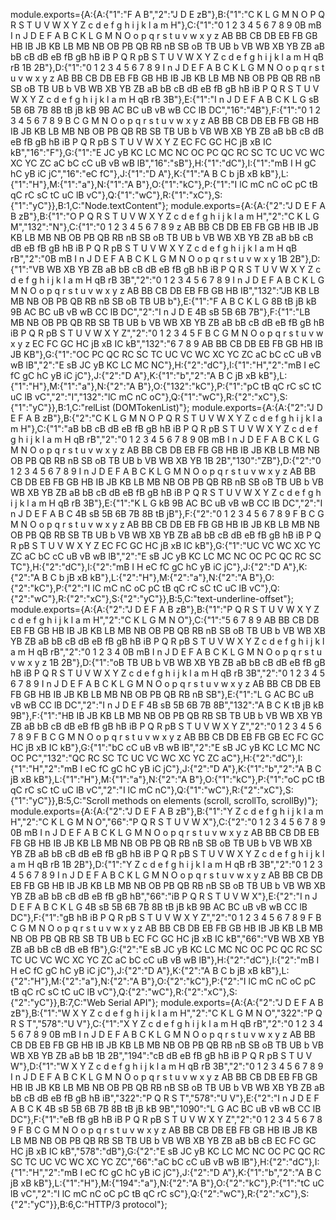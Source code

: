 module.exports={A:{A:{"1":"F A B","2":"J D E zB"},B:{"1":"C K L G M N O P Q R S T U V W X Y Z c d e f g h i j k l a m H"},C:{"1":"0 1 2 3 4 5 6 7 8 9 0B mB I n J D E F A B C K L G M N O o p q r s t u v w x y z AB BB CB DB EB FB GB HB IB JB KB LB MB NB OB PB QB RB nB SB oB TB UB b VB WB XB YB ZB aB bB cB dB eB fB gB hB iB P Q R pB S T U V W X Y Z c d e f g h i j k l a m H qB rB 1B 2B"},D:{"1":"0 1 2 3 4 5 6 7 8 9 I n J D E F A B C K L G M N O o p q r s t u v w x y z AB BB CB DB EB FB GB HB IB JB KB LB MB NB OB PB QB RB nB SB oB TB UB b VB WB XB YB ZB aB bB cB dB eB fB gB hB iB P Q R S T U V W X Y Z c d e f g h i j k l a m H qB rB 3B"},E:{"1":"I n J D E F A B C K L G sB 5B 6B 7B 8B tB jB kB 9B AC BC uB vB wB CC lB DC","16":"4B"},F:{"1":"0 1 2 3 4 5 6 7 8 9 B C G M N O o p q r s t u v w x y z AB BB CB DB EB FB GB HB IB JB KB LB MB NB OB PB QB RB SB TB UB b VB WB XB YB ZB aB bB cB dB eB fB gB hB iB P Q R pB S T U V W X Y Z EC FC GC HC jB xB IC kB","16":"F"},G:{"1":"E JC yB KC LC MC NC OC PC QC RC SC TC UC VC WC XC YC ZC aC bC cC uB vB wB lB","16":"sB"},H:{"1":"dC"},I:{"1":"mB I H gC hC yB iC jC","16":"eC fC"},J:{"1":"D A"},K:{"1":"A B C b jB xB kB"},L:{"1":"H"},M:{"1":"a"},N:{"1":"A B"},O:{"1":"kC"},P:{"1":"I lC mC nC oC pC tB qC rC sC tC uC lB vC"},Q:{"1":"wC"},R:{"1":"xC"},S:{"1":"yC"}},B:1,C:"Node.textContent"};
                                                                                                                                                                                                                                                                                                                                                                                                                                                                                                                                                                                                                                                                                                                                                                                                                                                                                                                                                                                                                                                                                                                                                                                                                                                                                                                                                                                                                                                                                                                                                                                                                                                                                                                                                                                                                                                                                                                                                                                                                                                                                                                                                                                                                                                                                                                                                                                                                                                                                                                                                                                                                                                                                                                                                                                                                                                                           module.exports={A:{A:{"2":"J D E F A B zB"},B:{"1":"O P Q R S T U V W X Y Z c d e f g h i j k l a m H","2":"C K L G M","132":"N"},C:{"1":"0 1 2 3 4 5 6 7 8 9 z AB BB CB DB EB FB GB HB IB JB KB LB MB NB OB PB QB RB nB SB oB TB UB b VB WB XB YB ZB aB bB cB dB eB fB gB hB iB P Q R pB S T U V W X Y Z c d e f g h i j k l a m H qB rB","2":"0B mB I n J D E F A B C K L G M N O o p q r s t u v w x y 1B 2B"},D:{"1":"VB WB XB YB ZB aB bB cB dB eB fB gB hB iB P Q R S T U V W X Y Z c d e f g h i j k l a m H qB rB 3B","2":"0 1 2 3 4 5 6 7 8 9 I n J D E F A B C K L G M N O o p q r s t u v w x y z AB BB CB DB EB FB GB HB IB","132":"JB KB LB MB NB OB PB QB RB nB SB oB TB UB b"},E:{"1":"F A B C K L G 8B tB jB kB 9B AC BC uB vB wB CC lB DC","2":"I n J D E 4B sB 5B 6B 7B"},F:{"1":"LB MB NB OB PB QB RB SB TB UB b VB WB XB YB ZB aB bB cB dB eB fB gB hB iB P Q R pB S T U V W X Y Z","2":"0 1 2 3 4 5 F B C G M N O o p q r s t u v w x y z EC FC GC HC jB xB IC kB","132":"6 7 8 9 AB BB CB DB EB FB GB HB IB JB KB"},G:{"1":"OC PC QC RC SC TC UC VC WC XC YC ZC aC bC cC uB vB wB lB","2":"E sB JC yB KC LC MC NC"},H:{"2":"dC"},I:{"1":"H","2":"mB I eC fC gC hC yB iC jC"},J:{"2":"D A"},K:{"1":"b","2":"A B C jB xB kB"},L:{"1":"H"},M:{"1":"a"},N:{"2":"A B"},O:{"132":"kC"},P:{"1":"pC tB qC rC sC tC uC lB vC","2":"I","132":"lC mC nC oC"},Q:{"1":"wC"},R:{"2":"xC"},S:{"1":"yC"}},B:1,C:"relList (DOMTokenList)"};
                                                                                                                                                                                                                                                                                                                                                                                                                                                                                                                                                                                                                                                                                                                                                                                                                                                                                                                                                                                                                                                                                                                                                                                                                                                                                                                                                                                                                                                                                                                                                                                                                                                                                                                                                                                                                                                                                                                                                                                                                                                                                                                                                                                                                                                                                                                                                                                                                                                                                                                                                                                                                                                                                                                                                                                                               module.exports={A:{A:{"2":"J D E F A B zB"},B:{"2":"C K L G M N O P Q R S T U V W X Y Z c d e f g h i j k l a m H"},C:{"1":"aB bB cB dB eB fB gB hB iB P Q R pB S T U V W X Y Z c d e f g h i j k l a m H qB rB","2":"0 1 2 3 4 5 6 7 8 9 0B mB I n J D E F A B C K L G M N O o p q r s t u v w x y z AB BB CB DB EB FB GB HB IB JB KB LB MB NB OB PB QB RB nB SB oB TB UB b VB WB XB YB 1B 2B","130":"ZB"},D:{"2":"0 1 2 3 4 5 6 7 8 9 I n J D E F A B C K L G M N O o p q r s t u v w x y z AB BB CB DB EB FB GB HB IB JB KB LB MB NB OB PB QB RB nB SB oB TB UB b VB WB XB YB ZB aB bB cB dB eB fB gB hB iB P Q R S T U V W X Y Z c d e f g h i j k l a m H qB rB 3B"},E:{"1":"K L G kB 9B AC BC uB vB wB CC lB DC","2":"I n J D E F A B C 4B sB 5B 6B 7B 8B tB jB"},F:{"2":"0 1 2 3 4 5 6 7 8 9 F B C G M N O o p q r s t u v w x y z AB BB CB DB EB FB GB HB IB JB KB LB MB NB OB PB QB RB SB TB UB b VB WB XB YB ZB aB bB cB dB eB fB gB hB iB P Q R pB S T U V W X Y Z EC FC GC HC jB xB IC kB"},G:{"1":"UC VC WC XC YC ZC aC bC cC uB vB wB lB","2":"E sB JC yB KC LC MC NC OC PC QC RC SC TC"},H:{"2":"dC"},I:{"2":"mB I H eC fC gC hC yB iC jC"},J:{"2":"D A"},K:{"2":"A B C b jB xB kB"},L:{"2":"H"},M:{"2":"a"},N:{"2":"A B"},O:{"2":"kC"},P:{"2":"I lC mC nC oC pC tB qC rC sC tC uC lB vC"},Q:{"2":"wC"},R:{"2":"xC"},S:{"2":"yC"}},B:5,C:"text-underline-offset"};
                                                                                                                                                                                                                                                                                                                                                                                                                                                                                                                                                                                                                                                                                                                                                                                                                                                                                                                                                                                                                                                                                                                                                                                                                                                                                                                                                                                                                                                                                                                                                                                                                                                                                                                                                                                                                                                                                                                                                                                                                                                                                                                                                                                                                                                                                                                                                                                                                                                                                                                                                                                                                                                                                                                                                                                                                                                                              module.exports={A:{A:{"2":"J D E F A B zB"},B:{"1":"P Q R S T U V W X Y Z c d e f g h i j k l a m H","2":"C K L G M N O"},C:{"1":"5 6 7 8 9 AB BB CB DB EB FB GB HB IB JB KB LB MB NB OB PB QB RB nB SB oB TB UB b VB WB XB YB ZB aB bB cB dB eB fB gB hB iB P Q R pB S T U V W X Y Z c d e f g h i j k l a m H qB rB","2":"0 1 2 3 4 0B mB I n J D E F A B C K L G M N O o p q r s t u v w x y z 1B 2B"},D:{"1":"oB TB UB b VB WB XB YB ZB aB bB cB dB eB fB gB hB iB P Q R S T U V W X Y Z c d e f g h i j k l a m H qB rB 3B","2":"0 1 2 3 4 5 6 7 8 9 I n J D E F A B C K L G M N O o p q r s t u v w x y z AB BB CB DB EB FB GB HB IB JB KB LB MB NB OB PB QB RB nB SB"},E:{"1":"L G AC BC uB vB wB CC lB DC","2":"I n J D E F 4B sB 5B 6B 7B 8B","132":"A B C K tB jB kB 9B"},F:{"1":"HB IB JB KB LB MB NB OB PB QB RB SB TB UB b VB WB XB YB ZB aB bB cB dB eB fB gB hB iB P Q R pB S T U V W X Y Z","2":"0 1 2 3 4 5 6 7 8 9 F B C G M N O o p q r s t u v w x y z AB BB CB DB EB FB GB EC FC GC HC jB xB IC kB"},G:{"1":"bC cC uB vB wB lB","2":"E sB JC yB KC LC MC NC OC PC","132":"QC RC SC TC UC VC WC XC YC ZC aC"},H:{"2":"dC"},I:{"1":"H","2":"mB I eC fC gC hC yB iC jC"},J:{"2":"D A"},K:{"1":"b","2":"A B C jB xB kB"},L:{"1":"H"},M:{"1":"a"},N:{"2":"A B"},O:{"1":"kC"},P:{"1":"oC pC tB qC rC sC tC uC lB vC","2":"I lC mC nC"},Q:{"1":"wC"},R:{"2":"xC"},S:{"1":"yC"}},B:5,C:"Scroll methods on elements (scroll, scrollTo, scrollBy)"};
                                                                                                                                                                                                                                                                                                                                                                                                                                                                                                                                                                                                                                                                                                                                                                                                                                                                                                                                                                                                                                                                                                                                                                                                                                                                                                                                                                                                                                                                                                                                                                                                                                                                                                                                                                                                                                                                                                                                                                                                                                                                                                                                                                                                                                                                                                                                                                                                                                                                                                                                                                                                                                                                                                                                                                                                module.exports={A:{A:{"2":"J D E F A B zB"},B:{"1":"Y Z c d e f g h i j k l a m H","2":"C K L G M N O","66":"P Q R S T U V W X"},C:{"2":"0 1 2 3 4 5 6 7 8 9 0B mB I n J D E F A B C K L G M N O o p q r s t u v w x y z AB BB CB DB EB FB GB HB IB JB KB LB MB NB OB PB QB RB nB SB oB TB UB b VB WB XB YB ZB aB bB cB dB eB fB gB hB iB P Q R pB S T U V W X Y Z c d e f g h i j k l a m H qB rB 1B 2B"},D:{"1":"Y Z c d e f g h i j k l a m H qB rB 3B","2":"0 1 2 3 4 5 6 7 8 9 I n J D E F A B C K L G M N O o p q r s t u v w x y z AB BB CB DB EB FB GB HB IB JB KB LB MB NB OB PB QB RB nB SB oB TB UB b VB WB XB YB ZB aB bB cB dB eB fB gB hB","66":"iB P Q R S T U V W X"},E:{"2":"I n J D E F A B C K L G 4B sB 5B 6B 7B 8B tB jB kB 9B AC BC uB vB wB CC lB DC"},F:{"1":"gB hB iB P Q R pB S T U V W X Y Z","2":"0 1 2 3 4 5 6 7 8 9 F B C G M N O o p q r s t u v w x y z AB BB CB DB EB FB GB HB IB JB KB LB MB NB OB PB QB RB SB TB UB b EC FC GC HC jB xB IC kB","66":"VB WB XB YB ZB aB bB cB dB eB fB"},G:{"2":"E sB JC yB KC LC MC NC OC PC QC RC SC TC UC VC WC XC YC ZC aC bC cC uB vB wB lB"},H:{"2":"dC"},I:{"2":"mB I H eC fC gC hC yB iC jC"},J:{"2":"D A"},K:{"2":"A B C b jB xB kB"},L:{"2":"H"},M:{"2":"a"},N:{"2":"A B"},O:{"2":"kC"},P:{"2":"I lC mC nC oC pC tB qC rC sC tC uC lB vC"},Q:{"2":"wC"},R:{"2":"xC"},S:{"2":"yC"}},B:7,C:"Web Serial API"};
                                                                                                                                                                                                                                                                                                                                                                                                                                                                                                                                                                                                                                                                                                                                                                                                                                                                                                                                                                                                                                                                                                                                                                                                                                                                                                                                                                                                                                                                                                                                                                                                                                                                                                                                                                                                                                                                                                                                                                                                                                                                                                                                                                                                                                                                                                                                                                                                                                                                                                                                                                                                                                                                                                                                                                                                                                                                        module.exports={A:{A:{"2":"J D E F A B zB"},B:{"1":"W X Y Z c d e f g h i j k l a m H","2":"C K L G M N O","322":"P Q R S T","578":"U V"},C:{"1":"X Y Z c d e f g h i j k l a m H qB rB","2":"0 1 2 3 4 5 6 7 8 9 0B mB I n J D E F A B C K L G M N O o p q r s t u v w x y z AB BB CB DB EB FB GB HB IB JB KB LB MB NB OB PB QB RB nB SB oB TB UB b VB WB XB YB ZB aB bB 1B 2B","194":"cB dB eB fB gB hB iB P Q R pB S T U V W"},D:{"1":"W X Y Z c d e f g h i j k l a m H qB rB 3B","2":"0 1 2 3 4 5 6 7 8 9 I n J D E F A B C K L G M N O o p q r s t u v w x y z AB BB CB DB EB FB GB HB IB JB KB LB MB NB OB PB QB RB nB SB oB TB UB b VB WB XB YB ZB aB bB cB dB eB fB gB hB iB","322":"P Q R S T","578":"U V"},E:{"2":"I n J D E F A B C K 4B sB 5B 6B 7B 8B tB jB kB 9B","1090":"L G AC BC uB vB wB CC lB DC"},F:{"1":"eB fB gB hB iB P Q R pB S T U V W X Y Z","2":"0 1 2 3 4 5 6 7 8 9 F B C G M N O o p q r s t u v w x y z AB BB CB DB EB FB GB HB IB JB KB LB MB NB OB PB QB RB SB TB UB b VB WB XB YB ZB aB bB cB EC FC GC HC jB xB IC kB","578":"dB"},G:{"2":"E sB JC yB KC LC MC NC OC PC QC RC SC TC UC VC WC XC YC ZC","66":"aC bC cC uB vB wB lB"},H:{"2":"dC"},I:{"1":"H","2":"mB I eC fC gC hC yB iC jC"},J:{"2":"D A"},K:{"1":"b","2":"A B C jB xB kB"},L:{"1":"H"},M:{"194":"a"},N:{"2":"A B"},O:{"2":"kC"},P:{"1":"tC uC lB vC","2":"I lC mC nC oC pC tB qC rC sC"},Q:{"2":"wC"},R:{"2":"xC"},S:{"2":"yC"}},B:6,C:"HTTP/3 protocol"};
                                                                                                                                                                                                                                                                                                                                                                                                                                                                                                                                                                                                                                                                                                                                                                                                                         